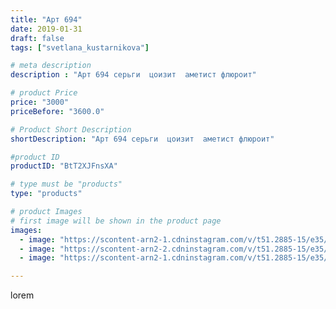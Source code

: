 ```yaml
---
title: "Арт 694"
date: 2019-01-31
draft: false
tags: ["svetlana_kustarnikova"]

# meta description
description : "Арт 694 серьги  цоизит  аметист флюроит"

# product Price
price: "3000"
priceBefore: "3600.0"

# Product Short Description
shortDescription: "Арт 694 серьги  цоизит  аметист флюроит"

#product ID
productID: "BtT2XJFnsXA"

# type must be "products"
type: "products"

# product Images
# first image will be shown in the product page
images:
  - image: "https://scontent-arn2-1.cdninstagram.com/v/t51.2885-15/e35/50252775_233029584311344_5275297980298131241_n.jpg?se=8&tp=1&_nc_ht=scontent-arn2-1.cdninstagram.com&_nc_cat=104&_nc_ohc=4wlxZc9IYCcAX8g4Dl8&ccb=7-4&oh=a7358a96535108e33a6342c609a8bff0&oe=6083CAC2&ig_cache_key=MTk2OTE1NjU0MjYyMTk0ODE0NQ%3D%3D.2-ccb7-4"
  - image: "https://scontent-arn2-2.cdninstagram.com/v/t51.2885-15/e35/49773516_281895125805512_805195207286479494_n.jpg?tp=1&_nc_ht=scontent-arn2-2.cdninstagram.com&_nc_cat=108&_nc_ohc=JcEnNaXs-rkAX_wSHYn&ccb=7-4&oh=822ff7d04618105dfbbb336300ad86fd&oe=60842037&ig_cache_key=MTk2OTE1NjU0MjYzODY2MTMyOA%3D%3D.2-ccb7-4"
  - image: "https://scontent-arn2-1.cdninstagram.com/v/t51.2885-15/e35/50240765_349352399237066_7410570696644515466_n.jpg?tp=1&_nc_ht=scontent-arn2-1.cdninstagram.com&_nc_cat=102&_nc_ohc=HCezfzwXBsMAX8ohNuC&ccb=7-4&oh=7907393b029f68784a4b23f2996a08fd&oe=6083F59B&ig_cache_key=MTk2OTE1NjU0MjY0NzIyODExNg%3D%3D.2-ccb7-4"

---
```

lorem
